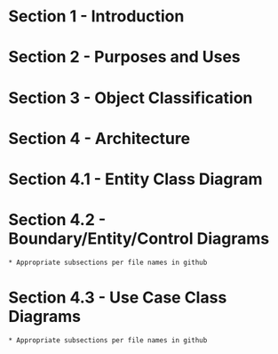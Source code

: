 # **Section 1** - Introduction
# **Section 2** - Purposes and Uses
# **Section 3** - Object Classification
# **Section 4** - Architecture
# **Section 4.1** - Entity Class Diagram
# **Section 4.2** - Boundary/Entity/Control Diagrams
	* Appropriate subsections per file names in github
# **Section 4.3** - Use Case Class Diagrams
	* Appropriate subsections per file names in github
